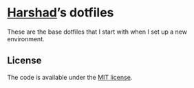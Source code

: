 # [Harshad](https://github.com/iHarshad)’s dotfiles

These are the base dotfiles that I start with when I set up a new environment. 


## License

The code is available under the [MIT license](LICENSE.txt).
